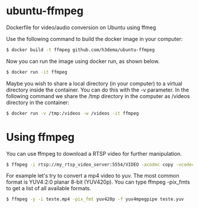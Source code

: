 # ubuntu-ffmpeg
Dockerfile for video/audio conversion on Ubuntu using ffmeg

Use the following command to build the docker image in your computer:

```bash
$ docker build -t ffmpeg github.com/h3dema/ubuntu-ffmpeg
```

Now you can run the image using docker run, as shown below.
```bash
$ docker run -it ffmpeg
```

Maybe you wish to share a local directory (in your computer) to a virtual directory inside the container.
You can do this with the -v parameter. In the following command we share the /tmp directory in the computer as /videos directory in the container:
```bash
$ docker run -v /tmp:/videos -w /videos -it ffmpeg
```

# Using ffmpeg

You can use ffmpeg to download a RTSP video for further manipulation.

```bash
$ ffmpeg -i rtsp://my_rtsp_video_server:5554/VIDEO -acodec copy -vcodec copy /videos/teste.mp4
```


For example let's try to convert a mp4 video to yuv.
The most common format is YUV4:2:0 planar 8-bit (YUV420p). 
You can type ffmpeg -pix_fmts to get a list of all available formats.

```bash
$ ffmpeg -y -i teste.mp4 -pix_fmt yuv420p -f yuv4mpegpipe teste.yuv
```
